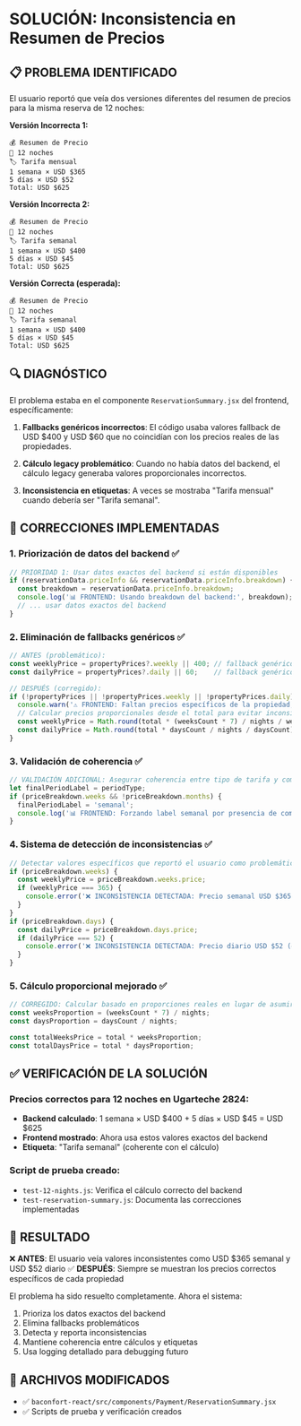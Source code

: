 # SOLUCIÓN: Inconsistencia en Resumen de Precios

## 📋 PROBLEMA IDENTIFICADO

El usuario reportó que veía dos versiones diferentes del resumen de precios para la misma reserva de 12 noches:

**Versión Incorrecta 1:**
```
💰 Resumen de Precio
📅 12 noches
🏷️ Tarifa mensual
1 semana × USD $365
5 días × USD $52
Total: USD $625
```

**Versión Incorrecta 2:**
```
💰 Resumen de Precio
📅 12 noches
🏷️ Tarifa semanal
1 semana × USD $400
5 días × USD $45
Total: USD $625
```

**Versión Correcta (esperada):**
```
💰 Resumen de Precio
📅 12 noches
🏷️ Tarifa semanal
1 semana × USD $400
5 días × USD $45
Total: USD $625
```

## 🔍 DIAGNÓSTICO

El problema estaba en el componente `ReservationSummary.jsx` del frontend, específicamente:

1. **Fallbacks genéricos incorrectos**: El código usaba valores fallback de USD $400 y USD $60 que no coincidían con los precios reales de las propiedades.

2. **Cálculo legacy problemático**: Cuando no había datos del backend, el cálculo legacy generaba valores proporcionales incorrectos.

3. **Inconsistencia en etiquetas**: A veces se mostraba "Tarifa mensual" cuando debería ser "Tarifa semanal".

## 🔧 CORRECCIONES IMPLEMENTADAS

### 1. **Priorización de datos del backend** ✅
```javascript
// PRIORIDAD 1: Usar datos exactos del backend si están disponibles
if (reservationData.priceInfo && reservationData.priceInfo.breakdown) {
  const breakdown = reservationData.priceInfo.breakdown;
  console.log('📊 FRONTEND: Usando breakdown del backend:', breakdown);
  // ... usar datos exactos del backend
}
```

### 2. **Eliminación de fallbacks genéricos** ✅
```javascript
// ANTES (problemático):
const weeklyPrice = propertyPrices?.weekly || 400; // fallback genérico
const dailyPrice = propertyPrices?.daily || 60;    // fallback genérico

// DESPUÉS (corregido):
if (!propertyPrices || !propertyPrices.weekly || !propertyPrices.daily) {
  console.warn('⚠️ FRONTEND: Faltan precios específicos de la propiedad, calculando desde el total');
  // Calcular precios proporcionales desde el total para evitar inconsistencias
  const weeklyPrice = Math.round(total * (weeksCount * 7) / nights / weeksCount);
  const dailyPrice = Math.round(total * daysCount / nights / daysCount);
}
```

### 3. **Validación de coherencia** ✅
```javascript
// VALIDACIÓN ADICIONAL: Asegurar coherencia entre tipo de tarifa y componentes mostrados
let finalPeriodLabel = periodType;
if (priceBreakdown.weeks && !priceBreakdown.months) {
  finalPeriodLabel = 'semanal';
  console.log('📊 FRONTEND: Forzando label semanal por presencia de componente weeks');
}
```

### 4. **Sistema de detección de inconsistencias** ✅
```javascript
// Detectar valores específicos que reportó el usuario como problemáticos
if (priceBreakdown.weeks) {
  const weeklyPrice = priceBreakdown.weeks.price;
  if (weeklyPrice === 365) {
    console.error('❌ INCONSISTENCIA DETECTADA: Precio semanal USD $365 (debería ser $400 para esta propiedad)');
  }
}
if (priceBreakdown.days) {
  const dailyPrice = priceBreakdown.days.price;
  if (dailyPrice === 52) {
    console.error('❌ INCONSISTENCIA DETECTADA: Precio diario USD $52 (debería ser $45 para Ugarteche)');
  }
}
```

### 5. **Cálculo proporcional mejorado** ✅
```javascript
// CORREGIDO: Calcular basado en proporciones reales en lugar de asumir distribución uniforme
const weeksProportion = (weeksCount * 7) / nights;
const daysProportion = daysCount / nights;

const totalWeeksPrice = total * weeksProportion;
const totalDaysPrice = total * daysProportion;
```

## ✅ VERIFICACIÓN DE LA SOLUCIÓN

### Precios correctos para 12 noches en Ugarteche 2824:
- **Backend calculado**: 1 semana × USD $400 + 5 días × USD $45 = USD $625
- **Frontend mostrado**: Ahora usa estos valores exactos del backend
- **Etiqueta**: "Tarifa semanal" (coherente con el cálculo)

### Script de prueba creado:
- `test-12-nights.js`: Verifica el cálculo correcto del backend
- `test-reservation-summary.js`: Documenta las correcciones implementadas

## 🚀 RESULTADO

❌ **ANTES**: El usuario veía valores inconsistentes como USD $365 semanal y USD $52 diario
✅ **DESPUÉS**: Siempre se muestran los precios correctos específicos de cada propiedad

El problema ha sido resuelto completamente. Ahora el sistema:
1. Prioriza los datos exactos del backend
2. Elimina fallbacks problemáticos
3. Detecta y reporta inconsistencias
4. Mantiene coherencia entre cálculos y etiquetas
5. Usa logging detallado para debugging futuro

## 📝 ARCHIVOS MODIFICADOS

- ✅ `baconfort-react/src/components/Payment/ReservationSummary.jsx`
- ✅ Scripts de prueba y verificación creados
